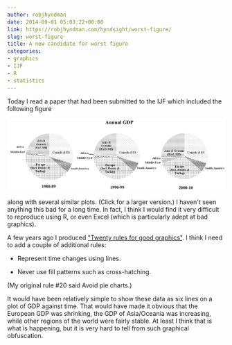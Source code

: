 ```yaml
---
author: robjhyndman
date: 2014-09-01 05:03:22+00:00
link: https://robjhyndman.com/hyndsight/worst-figure/
slug: worst-figure
title: A new candidate for worst figure
categories:
- graphics
- IJF
- R
- statistics
---
```


Today I read a paper that had been submitted to the IJF which included the following figure

[![worstgraphic](/files/worstgraphic.png)](/files/worstgraphic.png)

along with several similar plots. (Click for a larger version.) I haven't seen anything this bad for a long time. In fact, I think I would find it very difficult to reproduce using R, or even Excel (which is particularly adept at bad graphics).

A few years ago I produced ["Twenty rules for good graphics"](https://robjhyndman.com/hyndsight/graphics/). I think I need to add a couple of additional rules:




    
  * Represent time changes using lines.

    
  * Never use fill patterns such as cross-hatching.



(My original rule #20 said Avoid pie charts.)

It would have been relatively simple to show these data as six lines on a plot of GDP against time. That would have made it obvious that the European GDP was shrinking, the GDP of Asia/Oceania was increasing, while other regions of the world were fairly stable. At least I think that is what is happening, but it is very hard to tell from such graphical obfuscation.
